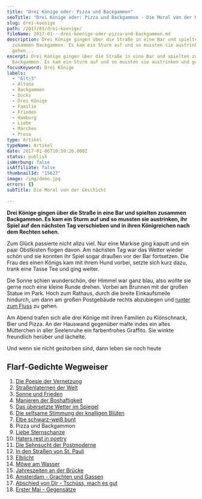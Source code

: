 ```yaml
---
title: "Drei Könige oder: Pizza und Backgammon"
seoTitle: "Drei Könige oder: Pizza und Backgammon - Die Moral von der Geschicht"
slug: drei-koenige
path: /2017/01/drei-koenige/
fileName: 2017-01---drei-koenige-oder-pizza-und-backgammon.md
description: Drei Könige gingen über die Straße in eine Bar und spielten
  zusammen Backgammon. Es kam ein Sturm auf und so mussten sie austrinken und
  gehen...
excerpt: Drei Könige gingen über die Straße in eine Bar und spielten zusammen
  Backgammon. Es kam ein Sturm auf und so mussten sie austrinken und gehen...
focusKeyword: Drei Könige
labels:
  - "&lt;3"
  - Altona
  - Backgammon
  - Docks
  - Drei Könige
  - Familie
  - Frieden
  - Hamburg
  - Liebe
  - Märchen
  - Prosa
type: Artikel
typeName: Artikel
date: 2017-01-06T10:59:26.000Z
status: publish
isWerbung: false
isAffiliate: false
thumbnailId: "15627"
image: /img/demo.jpg
errors: {}
subTitle: Die Moral von der Geschicht
  
---
```


**Drei Könige gingen über die Straße in eine Bar und spielten zusammen
Backgammon. Es kam ein Sturm auf und so mussten sie austrinken, ihr Spiel auf
den nächsten Tag verschieben und in ihren Königreichen nach dem Rechten sehen.**

Zum Glück passierte nicht allzu viel. Nur eine Markise ging kaputt und ein paar
Obstkisten flogen davon. Am nächsten Tag war das Wetter wieder schön und sie
konnten ihr Spiel sogar draußen vor der Bar fortsetzen. Die Frau des einen
Königs kam mit ihrem Hund vorbei, setzte sich kurz dazu, trank eine Tasse Tee
und ging weiter.

Die Sonne schien wunderschön, der Himmel war ganz blau, also wollte sie gerne
noch eine kleine Runde drehen. Vorbei am Brunnen mit der großen Statue im Park.
Hoch zum Rathaus, durch die breite Einkaufsmeile hindurch, um dann am großen
Postgebäude rechts abzubiegen und
[runter zum Fluss](/2017/01/elbe-schwarz-weiss-bunt-bildergalerie-mit-flarfgedicht/)
zu gehen.

Am Abend trafen sich alle drei Könige mit ihren Familien zu Klönschnack, Bier
und Pizza. An der Hauswand gegenüber malte indes ein altes Mütterchen in aller
Seelenruhe ein farbenfrohes Graffito. Sie winkte freundlich herüber und
lächelte.

Und wenn sie nicht gestorben sind, dann leben sie noch heute

## Flarf-Gedichte Wegweiser

1.  [Die Poesie der Vernetzung](/2016/03/flarf-inspiration-aus-dem-internet-die-poesie-der-vernetzung/)
1.  [Straßenlaternen der Welt](/2016/03/strassenlaternen-der-welt-eine-romantische-bildergalerie/)
1.  [Sonne und Frieden](/2016/03/sonne-und-frieden/)
1.  [Manieren der Boshaftigkeit](/2016/04/manieren-der-boshaftigkeit/)
1.  [Das übersetzte Wetter im Spiegel](/2016/05/das-uebersetzte-wetter-im-spiegel/)
1.  [Die seltsame Stimmung der knalligen Blüten](/2016/10/die-seltsame-stimmung-der-knalligen-blueten/)
1.  [Elbe schwarz-weiß bunt](/2017/01/elbe-schwarz-weiss-bunt-bildergalerie-mit-flarfgedicht/)
1.  Pizza und Backgammon
1.  [Liebe Sternschanze](/2017/01/liebe-sternschanze/)
1.  [Haters rest in poetry](/2017/02/haters-rest-in-poetry/)
1.  [Die Sehnsucht der Postmoderne](/2017/02/die-sehnsucht-der-postmoderne/)
1.  [In den Straßen von St. Pauli](/2017/02/dauerregen-stpauli/)
1.  [Elblicht](/2018/01/elblicht-flarfgedicht-zum-jahresanfang/)
1.  [Möwe am Wasser](/2018/01/moewe-am-wasser/)
1.  [Jahreszeiten an der Brücke](/2018/02/ein-fleet-im-verlauf-der-jahreszeiten/)
1.  [Amsterdam - Grachten und Gassen](/2018/03/amsterdam/)
1.  [Abschied von Dir - Tschüss, mach es gut](/2018/04/abschied-von-dir/)
1.  [Erster Mai - Gegensätze](/2018/05/erster-mai-gegensaetze/)

  